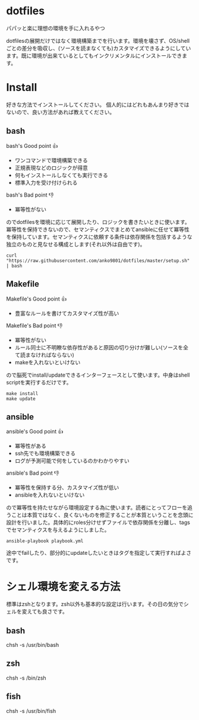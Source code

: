 # dotfiles

パパッと楽に理想の環境を手に入れるやつ

dotfilesの展開だけではなく環境構築までを行います。環境を壊さず、OS/shellごとの差分を吸収し、(ソースを読まなくても)カスタマイズできるようにしています。既に環境が出来ているとしてもインクリメンタルにインストールできます。

# Install
好きな方法でインストールしてください。
個人的にはどれもあんまり好きではないので、良い方法があれば教えてください。

## bash

bash's Good point :thumbsup:
- ワンコマンドで環境構築できる
- 正規表現などのロジックが得意
- 何もインストールしなくても実行できる
- 標準入力を受け付けられる

bash's Bad point :thumbsdown:
- 冪等性がない

のでdotfilesを環境に応じて展開したり、ロジックを書きたいときに使います。冪等性を保持できないので、セマンティクスでまとめてansibleに任せて冪等性を保持しています。セマンティクスに依頼する条件は依存関係を包括するような独立のものと見なせる構成とします(それ以外は自由です)。

```
curl "https://raw.githubusercontent.com/anko9801/dotfiles/master/setup.sh" | bash
```

## Makefile

Makefile's Good point :thumbsup:
- 豊富なルールを書けてカスタマイズ性が高い

Makefile's Bad point :thumbsdown:
- 冪等性がない
- ルール同士に不明瞭な依存性があると原因の切り分けが難しい(ソースを全て読まなければならない)
- makeを入れないといけない

ので脳死でinstall/updateできるインターフェースとして使います。中身はshell scriptを実行するだけです。

```
make install
make update
```

## ansible

ansible's Good point :thumbsup:
- 冪等性がある
- ssh先でも環境構築できる
- ログが予測可能で何をしているのかわかりやすい

ansible's Bad point :thumbsdown:
- 冪等性を保持する分、カスタマイズ性が低い
- ansibleを入れないといけない

ので冪等性を持たせながら環境設定する為に使います。読者にとってフローを追うことは本質ではなく、良くないものを修正することが本質ということを念頭に設計を行いました。具体的にroles分けせずファイルで依存関係を分離し、tagsでセマンティクスを与えるようにしました。

```
ansible-playbook playbook.yml
```

途中でfailしたり、部分的にupdateしたいときはタグを指定して実行すればよさです。

# シェル環境を変える方法

標準はzshとなります。zsh以外も基本的な設定は行います。その日の気分でシェルを変えても良さです。

## bash
chsh -s /usr/bin/bash

## zsh
chsh -s /bin/zsh

## fish
chsh -s /usr/bin/fish


